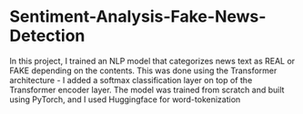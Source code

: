# Sentiment-Analysis-Fake-News-Detection

In this project, I trained an NLP model that categorizes news text as REAL or FAKE depending on the contents. This was done using the Transformer architecture - I added a softmax classification layer on top of the Transformer encoder layer. The model was trained from scratch and built using PyTorch, and I used Huggingface for word-tokenization
